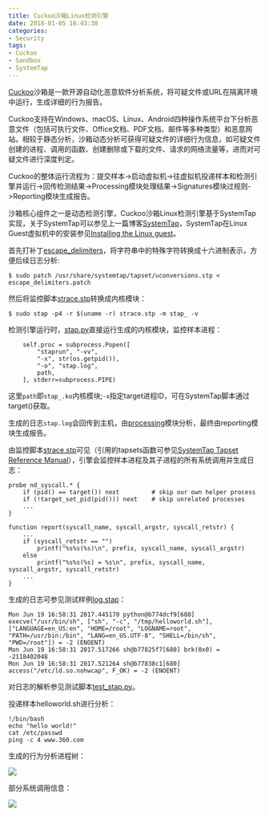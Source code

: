```yaml
---
title: Cuckoo沙箱Linux检测引擎
date: 2018-01-05 16:43:38
categories:
- Security
tags:
- Cuckoo
- Sandbox
- SystemTap
---
```


[Cuckoo](https://cuckoosandbox.org/)沙箱是一款开源自动化恶意软件分析系统，将可疑文件或URL在隔离环境中运行，生成详细的行为报告。

Cuckoo支持在Windows、macOS、Linux、Android四种操作系统平台下分析恶意文件（包括可执行文件、Office文档、PDF文档、邮件等多种类型）和恶意网站。相较于静态分析，沙箱动态分析可获得可疑文件的详细行为信息，如可疑文件创建的进程、调用的函数、创建删除或下载的文件、请求的网络流量等，进而对可疑文件进行深度判定。

<!-- more -->

Cuckoo的整体运行流程为：提交样本->启动虚拟机->往虚拟机投递样本和检测引擎并运行->回传检测结果->Processing模块处理结果->Signatures模块过规则->Reporting模块生成报告。

沙箱核心组件之一是动态检测引擎，Cuckoo沙箱Linux检测引擎基于SystemTap实现，关于SystemTap可以参见上一篇博客[SystemTap](https://consen.github.io/2018/01/04/systemtap/)，SystemTap在Linux Guest虚拟机中的安装参见[Installing the Linux guest](https://cuckoo.sh/docs/installation/guest/linux.html)。

首先打补丁[escape_delimiters](https://github.com/cuckoosandbox/cuckoo/blob/master/stuff/systemtap/escape_delimiters.patch)，将字符串中的特殊字符转换成十六进制表示，方便后续日志分析:

```
$ sudo patch /usr/share/systemtap/tapset/uconversions.stp < escape_delimiters.patch
```

然后将监控脚本[strace.stp](https://github.com/cuckoosandbox/cuckoo/blob/master/stuff/systemtap/strace.stp)转换成内核模块：

```
$ sudo stap -p4 -r $(uname -r) strace.stp -m stap_ -v
```

检测引擎运行时，[stap.py](https://github.com/cuckoosandbox/cuckoo/blob/master/cuckoo/data/analyzer/linux/modules/auxiliary/stap.py)直接运行生成的内核模块，监控样本进程：

```
    self.proc = subprocess.Popen([
        "staprun", "-vv",
        "-x", str(os.getpid()),
        "-o", "stap.log",
        path,
    ], stderr=subprocess.PIPE)
```

这里`path`即`stap_.ko`内核模块;`-x`指定target进程ID，可在SystemTap脚本通过target()获取。

生成的日志`stap.log`会回传到主机，由[processing](https://github.com/cuckoosandbox/cuckoo/blob/master/cuckoo/processing/platform/linux.py)模块分析，最终由reporting模块生成报告。

由监控脚本[strace.stp](https://github.com/cuckoosandbox/cuckoo/blob/master/stuff/systemtap/strace.stp)可见（引用的tapsets函数可参见[SystemTap Tapset Reference Manual](https://sourceware.org/systemtap/tapsets/)），引擎会监控样本进程及其子进程的所有系统调用并生成日志：

```
probe nd_syscall.* {
    if (pid() == target()) next         # skip our own helper process
    if (!target_set_pid(pid())) next    # skip unrelated processes
    ...
}

function report(syscall_name, syscall_argstr, syscall_retstr) {
    ...
    if (syscall_retstr == "")
        printf("%s%s(%s)\n", prefix, syscall_name, syscall_argstr)
    else
        printf("%s%s(%s) = %s\n", prefix, syscall_name, syscall_argstr, syscall_retstr)
    ...
}
```

生成的日志可参见测试样例[log.stap](https://github.com/cuckoosandbox/cuckoo/blob/master/tests/files/log.stap)：

```
Mon Jun 19 16:58:31 2017.445170 python@b774dcf9[680] execve("/usr/bin/sh", ["sh", "-c", "/tmp/helloworld.sh"], ["LANGUAGE=en_US:en", "HOME=/root", "LOGNAME=root", "PATH=/usr/bin:/bin", "LANG=en_US.UTF-8", "SHELL=/bin/sh", "PWD=/root"]) = -2 (ENOENT)
Mon Jun 19 16:58:31 2017.517266 sh@b77825f7[680] brk(0x0) = -2118402048
Mon Jun 19 16:58:31 2017.521264 sh@b77838c1[680] access("/etc/ld.so.nohwcap", F_OK) = -2 (ENOENT)
```

对日志的解析参见测试脚本[test_stap.py](https://github.com/cuckoosandbox/cuckoo/blob/master/tests/test_stap.py)。

投递样本helloworld.sh进行分析：

```
!/bin/bash               
echo "hello world!"       
cat /etc/passwd           
ping -c 4 www.360.com
```

生成的行为分析进程树：

![](http://7xtc3e.com1.z0.glb.clouddn.com/cuckoo-sandbox-linux-analyzer/linux-analyzer1.png)

部分系统调用信息：

![](http://7xtc3e.com1.z0.glb.clouddn.com/cuckoo-sandbox-linux-analyzer/linux-analyzer2.png)
